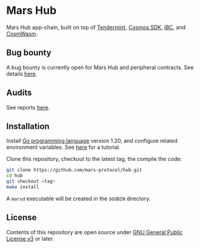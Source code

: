 # Mars Hub

Mars Hub app-chain, built on top of [Tendermint][1], [Cosmos SDK][2], [IBC][3], and [CosmWasm][4].

## Bug bounty

A bug bounty is currently open for Mars Hub and peripheral contracts. See details [here](https://immunefi.com/bounty/mars/).

## Audits

See reports [here](https://github.com/mars-protocol/mars-audits/tree/main/hub).

## Installation

Install [Go programming language][5] version 1.20, and configure related environment variables. See [here][6] for a tutorial.

Clone this repository, checkout to the latest tag, the compile the code:

```bash
git clone https://github.com/mars-protocol/hub.git
cd hub
git checkout <tag>
make install
```

A `marsd` executable will be created in the `$GOBIN` directory.

## License

Contents of this repository are open source under [GNU General Public License v3](./LICENSE) or later.

[1]: https://github.com/tendermint/tendermint
[2]: https://github.com/cosmos/cosmos-sdk
[3]: https://github.com/cosmos/ibc-go
[4]: https://github.com/CosmWasm/wasmd
[5]: https://go.dev/dl/
[6]: https://github.com/larry0x/workshops/tree/main/how-to-run-a-validator
